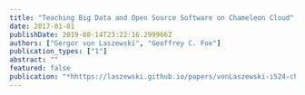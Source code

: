 ```yaml
---
title: "Teaching Big Data and Open Source Software on Chameleon Cloud"
date: 2017-01-01
publishDate: 2019-08-14T23:22:16.299966Z
authors: ["Gergor von Laszewski", "Geoffrey C. Fox"]
publication_types: ["1"]
abstract: ""
featured: false
publication: "*hhttps://laszewski.github.io/papers/vonLaszewski-i524-chameleon.pdf*"
---
```


